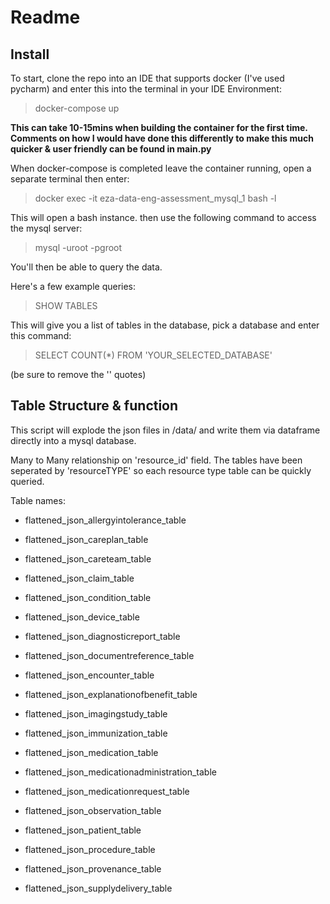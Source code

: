 # Readme

## Install

To start, clone the repo into an IDE that supports docker (I've used pycharm) and enter this into the terminal in your IDE Environment:

>docker-compose up


**This can take 10-15mins when building the container for the first time.
Comments on how I would have done this differently to make this much quicker & user friendly can be found in main.py**

When docker-compose is completed leave the container running, open a separate terminal then enter: 

>docker exec -it eza-data-eng-assessment_mysql_1 bash -l

This will open a bash instance. then use the following command to access the mysql server:

>mysql -uroot -pgroot
> 
You'll then be able to query the data.

Here's a few example queries:

>SHOW TABLES

This will give you a list of tables in the database, pick a database and enter this command:

>SELECT COUNT(*) FROM 'YOUR_SELECTED_DATABASE'

(be sure to remove the '' quotes)

## Table Structure & function

This script will explode the json files in /data/ and write them via dataframe directly into a mysql database.

Many to Many relationship on 'resource_id' field. The tables have been seperated by 'resourceTYPE' so each resource type table can be quickly queried.

Table names:

- flattened_json_allergyintolerance_table

- flattened_json_careplan_table

- flattened_json_careteam_table

- flattened_json_claim_table

- flattened_json_condition_table

- flattened_json_device_table

- flattened_json_diagnosticreport_table

- flattened_json_documentreference_table

- flattened_json_encounter_table

- flattened_json_explanationofbenefit_table

- flattened_json_imagingstudy_table

- flattened_json_immunization_table

- flattened_json_medication_table

- flattened_json_medicationadministration_table

- flattened_json_medicationrequest_table

- flattened_json_observation_table

- flattened_json_patient_table

- flattened_json_procedure_table

- flattened_json_provenance_table

- flattened_json_supplydelivery_table





